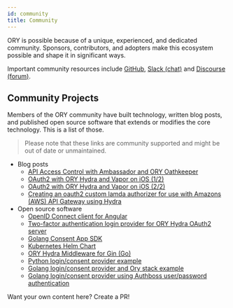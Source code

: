 ```yaml
---
id: community
title: Community
---
```


ORY is possible because of a unique, experienced, and dedicated community.
Sponsors, contributors, and adopters make this ecosystem possible and shape it
in significant ways.

Important community resources include [GitHub](https://github.com/ory),
[Slack (chat)](https://slack.ory.sh/) and
[Discourse (forum)](https://community.ory.sh/).

## Community Projects

Members of the ORY community have built technology, written blog posts, and
published open source software that extends or modifies the core technology.
This is a list of those.

> Please note that these links are community supported and might be out of date
> or unmaintained.

- Blog posts
  - [API Access Control with Ambassador and ORY Oathkeeper](https://blog.getambassador.io/part-2-api-access-control-and-authentication-with-kubernetes-ambassador-and-ory-oathkeeper-q-a-127fa57f6332?utm_content=76739953&utm_medium=social&utm_source=twitter)
  - [OAuth2 with ORY Hydra and Vapor on iOS (1/2)](https://medium.com/12plus1/oauth2-with-ory-hydra-vapor-3-and-ios-12-ca0e61c28f5a)
  - [OAuth2 with ORY Hydra and Vapor on iOS (2/2)](https://medium.com/12plus1/oauth2-implementation-with-ory-hydra-vapor-3-and-ios-12-d1fe688a5479)
  - [Creating an oauth2 custom lamda authorizer for use with Amazons (AWS) API Gateway using Hydra](https://blogs.edwardwilde.com/2017/01/12/creating-an-oauth2-custom-lamda-authorizer-for-use-with-amazons-aws-api-gateway-using-hydra/)
- Open source software
  - [OpenID Connect client for Angular](https://git.webmeisterei.com/minadmin/js-oidc)
  - [Two-factor authentication login provider for ORY Hydra OAuth2 server](https://github.com/epandurski/hydra_login2f)
  - [Golang Consent App SDK](https://github.com/janekolszak/idp)
  - [Kubernetes Helm Chart](https://github.com/kubernetes/charts/pull/1022)
  - [ORY Hydra Middleware for Gin (Go)](https://github.com/janekolszak/gin-hydra)
  - [Python login/consent provider example](https://github.com/westphahl/hydra-login-consent-python)
  - [Golang login/consent provider and Ory stack example](https://github.com/piensa/logico)
  - [Golang login/consent provider using Authboss user/password authentication](https://github.com/nbycomp/login-consent)

Want your own content here? Create a PR!
